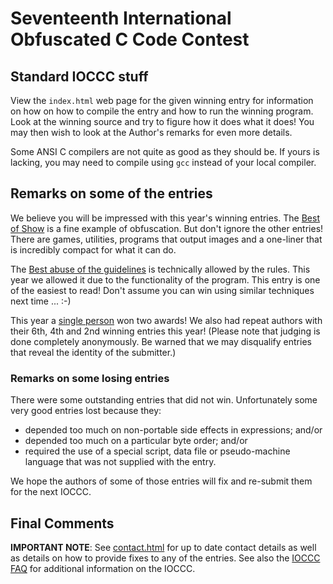 # Seventeenth International Obfuscated C Code Contest


## Standard IOCCC stuff

View the `index.html` web page for the given winning entry for information on how
on how to compile the entry and how to run the winning program.
Look at the winning source and try to figure how it does what it does!
You may then wish to look at the Author's remarks for even more details.

Some ANSI C compilers are not quite as good as they should be.  If
yours is lacking, you may need to compile using `gcc` instead of your
local compiler.


## Remarks on some of the entries

We believe you will be impressed with this year's winning entries.  The [Best of
Show](gavin/index.html) is a fine example of obfuscation.  But don't ignore the
other entries!  There are games, utilities, programs that output images and a
one-liner that is incredibly compact for what it can do.

The [Best abuse of the guidelines](hibachi/index.html) is technically allowed by
the rules.  This year we allowed it due to the functionality of the program.
This entry is one of the easiest to read!  Don't assume you can win using
similar techniques next time ... :-)

This year a [single person](../authors.html#Daniel_Vik) won two awards!  We also
had repeat authors with their 6th, 4th and 2nd winning entries this year!
(Please note that judging is done completely anonymously.  Be warned that we may
disqualify entries that reveal the identity of the submitter.)

### Remarks on some losing entries

There were some outstanding entries that did not win.  Unfortunately
some very good entries lost because they:

* depended too much on non-portable side effects in expressions; and/or
* depended too much on a particular byte order; and/or
* required the use of a special script, data file or pseudo-machine
  language that was not supplied with the entry.

We hope the authors of some of those entries will fix and re-submit
them for the next IOCCC.


## Final Comments

**IMPORTANT NOTE**: See [contact.html](../contact.html) for up to date contact details
as well as details on how to provide fixes to any of the entries.
See also the [IOCCC FAQ](../faq.html) for additional information on the IOCCC.


<!--

    Copyright © 1984-2024 by Landon Curt Noll. All Rights Reserved.

    You are free to share and adapt this file under the terms of this license:

        Creative Commons Attribution-ShareAlike 4.0 International (CC BY-SA 4.0)

    For more information, see:

        https://creativecommons.org/licenses/by-sa/4.0/

-->
